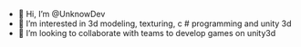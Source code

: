 - 👋 Hi, I’m @UnknowDev
- 👀 I’m interested in 3d modeling, texturing, c # programming and unity 3d
- 💞️ I’m looking to collaborate with teams to develop games on unity3d

<!---
UnknowDev/UnknowDev is a ✨ special ✨ repository because its `README.md` (this file) appears on your GitHub profile.
You can click the Preview link to take a look at your changes.
--->
